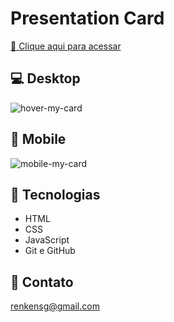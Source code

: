 # Presentation Card

[🔗 Clique aqui para acessar](https://my-card-delta.vercel.app/)

## 💻 Desktop
![hover-my-card](https://user-images.githubusercontent.com/109971144/224068536-0ceff522-f223-482c-83d3-8f1b866ed20f.gif)

## 📱 Mobile
![mobile-my-card](https://user-images.githubusercontent.com/109971144/224068287-e55f9e44-c592-4df2-9d57-237d5cb536b8.gif)

## 🤖 Tecnologias

- HTML
- CSS
- JavaScript
- Git e GitHub

## 📩 Contato

renkensg@gmail.com
